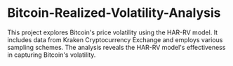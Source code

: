 # Bitcoin-Realized-Volatility-Analysis
This project explores Bitcoin's price volatility using the HAR-RV model. It includes data from Kraken Cryptocurrency Exchange and employs various sampling schemes. The analysis reveals the HAR-RV model's effectiveness in capturing Bitcoin's volatility.
